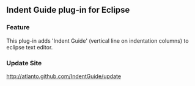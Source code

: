 ## Indent Guide plug-in for Eclipse

### Feature
This plug-in adds 'Indent Guide' (vertical line on indentation columns) to eclipse text editor.

### Update Site
http://atlanto.github.com/IndentGuide/update

